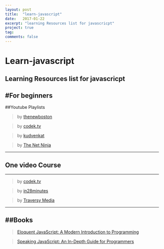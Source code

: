 ```yaml
---
layout: post
title:  "learn-javascript"
date:   2017-01-22
excerpt: "learning Resources list for javascricpt"
project: true
tag:
comments: false
---
```

# Learn-javascript
Learning Resources list for javascricpt
----

#For beginners
-----

##Youtube Playlists
>by [thenewboston](https://www.youtube.com/watch?v=yQaAGmHNn9s&list=PL46F0A159EC02DF82)

> by [codek.tv](https://www.youtube.com/watch?v=XL9Ri8pO68w)

>by [kudvenkat](https://www.youtube.com/watch?v=PMsVM7rjupU&list=PL6n9fhu94yhUA99nOsJkKXBqokT3MBK0b)

>by [The Net Ninja](https://www.youtube.com/watch?v=qoSksQ4s_hg&list=PL4cUxeGkcC9i9Ae2D9Ee1RvylH38dKuET)

----

## One video Course
----

>by [codek.tv](https://www.youtube.com/watch?v=XL9Ri8pO68w)

>by [in28minutes](https://www.youtube.com/watch?v=6TZdD-FR6CY)

>by [Traversy Media](https://www.youtube.com/watch?v=vEROU2XtPR8)

----

##Books
----

>[Eloquent JavaScript: A Modern Introduction to Programming](https://www.amazon.in/Eloquent-JavaScript-Modern-Introduction-Programming-ebook/dp/B004OEJNQ0?_encoding=UTF8&tag=googinhydr18418-21)

>[Speaking JavaScript: An In-Depth Guide for Programmers](http://speakingjs.com/es5/)

